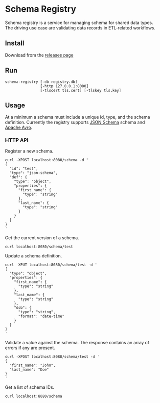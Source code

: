 # Schema Registry

Schema registry is a service for managing schema for shared data types. The driving use case are validating data records in ETL-related workflows.

## Install

Download from the [releases page](https://github.com/chop-dbhi/schema-registry/releases)

## Run

```
schema-registry [-db registry.db]
                [-http 127.0.0.1:8080]
                [-tlscert tls.cert] [-tlskey tls.key]
```

## Usage

At a minimum a schema must include a unique id, type, and the schema definition. Currently the registry supports [JSON Schema](http://json-schema.org) schema and [Apache Avro](http://avro.apache.org/docs/current/).

### HTTP API

Register a new schema.

```
curl -XPOST localhost:8080/schema -d '
{
  "id": "test",
  "type": "json-schema",
  "def": {
    "type": "object",
    "properties": {
      "first_name": {
        "type": "string"
      },
      "last_name": {
        "type": "string"
      }
    }
  }
}
'
```

Get the current version of a schema.

```
curl localhost:8080/schema/test
```

Update a schema definition.

```
curl -XPUT localhost:8080/schema/test -d '
{
  "type": "object",
  "properties": {
    "first_name": {
      "type": "string"
    },
    "last_name": {
      "type": "string"
    },
    "dob": {
      "type": "string",
      "format": "date-time"
    }
  }
}
'
```

Validate a value against the schema. The response contains an array of errors if any are present.

```
curl -XPOST localhost:8080/schema/test -d '
{
  "first_name": "John",
  "last_name": "Doe"
}
'
```

Get a list of schema IDs.

```
curl localhost:8080/schema
```

